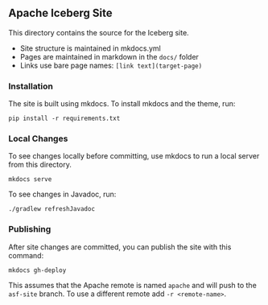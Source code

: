 <!--
  - Licensed to the Apache Software Foundation (ASF) under one
  - or more contributor license agreements.  See the NOTICE file
  - distributed with this work for additional information
  - regarding copyright ownership.  The ASF licenses this file
  - to you under the Apache License, Version 2.0 (the
  - "License"); you may not use this file except in compliance
  - with the License.  You may obtain a copy of the License at
  -
  -   http://www.apache.org/licenses/LICENSE-2.0
  -
  - Unless required by applicable law or agreed to in writing,
  - software distributed under the License is distributed on an
  - "AS IS" BASIS, WITHOUT WARRANTIES OR CONDITIONS OF ANY
  - KIND, either express or implied.  See the License for the
  - specific language governing permissions and limitations
  - under the License.
  -->

## Apache Iceberg Site

This directory contains the source for the Iceberg site.

* Site structure is maintained in mkdocs.yml
* Pages are maintained in markdown in the `docs/` folder
* Links use bare page names: `[link text](target-page)`

### Installation

The site is built using mkdocs. To install mkdocs and the theme, run:

```
pip install -r requirements.txt
```

### Local Changes

To see changes locally before committing, use mkdocs to run a local server from this directory.

```
mkdocs serve
```

To see changes in Javadoc, run:

```
./gradlew refreshJavadoc
```

### Publishing

After site changes are committed, you can publish the site with this command:

```
mkdocs gh-deploy
```

This assumes that the Apache remote is named `apache` and will push to the `asf-site` branch. To use a different remote add `-r <remote-name>`.
